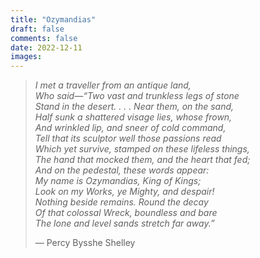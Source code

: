 ```yaml
---
title: "Ozymandias"
draft: false
comments: false
date: 2022-12-11
images:
---
```


> *I met a traveller from an antique land,*  
> *Who said—“Two vast and trunkless legs of stone*  
> *Stand in the desert. . . . Near them, on the sand,*  
> *Half sunk a shattered visage lies, whose frown,*  
> *And wrinkled lip, and sneer of cold command,*  
> *Tell that its sculptor well those passions read*  
> *Which yet survive, stamped on these lifeless things,*  
> *The hand that mocked them, and the heart that fed;*  
> *And on the pedestal, these words appear:*  
> *My name is Ozymandias, King of Kings;*  
> *Look on my Works, ye Mighty, and despair!*  
> *Nothing beside remains. Round the decay*  
> *Of that colossal Wreck, boundless and bare*  
> *The lone and level sands stretch far away.”*
> 
> — Percy Bysshe Shelley
